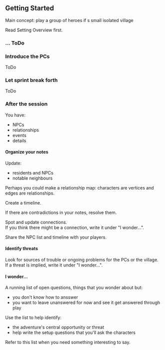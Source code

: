 ## Getting Started

Main concept: play a group of heroes if s small isolated village  

Read Setting Overview first.  

### ... ToDo

### Introduce the PCs

ToDo

### Let sprint break forth

ToDo

### After the session

You have:
* NPCs
* relationships
* events
* details

#### Organize your notes

Update:
* residents and NPCs
* notable neighbours

Perhaps you could make a relationship map: characters are vertices and edges are relationships.  

Create a timeline.  

If there are contradictions in your notes, resolve them.  

Spot and update connections.  
If you think there might be a connection, write it under "I wonder...".  

Share the NPC list and timeline with your players.  

#### Identify threats

Look for sources of trouble or ongoing problems for the PCs or the village.   
If a threat is implied, write it under "I wonder...".   

#### I wonder...

A running list of open questions, things that you wonder about but:
* you don't know how to ansswer
* you want to leave unanswered for now and see it get answered through play

Use the list to help identify:
* the adventure's central opportunity or threat
* help write the setup questions that you'll ask the characters

Refer to this list when you need something interesting to say.  
